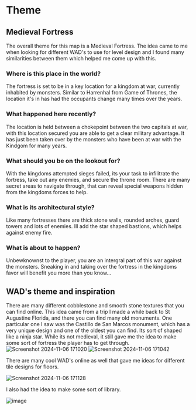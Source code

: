 # Theme

## Medieval Fortress

The overall theme for this map is a Medieval Fortress. The idea came to me when looking for different WAD's to use for level design and I found many similarities between them which helped me come up with this.


### Where is this place in the world?

The fortress is set to be in a key location for a kingdom at war, currently inhabited by monsters. Similar to Harrenhal from Game of Thrones, the location it's in
has had the occupants change many times over the years. 

### What happened here recently? 

The location is held between a chokepoint between the two capitals at war, with this location secured you are able to get a clear military advantage.
It has just been taken over by the monsters who have been at war with the Kindgom for many years.

### What should you be on the lookout for?

With the kingdoms attempted sieges failed, its your task to infilitrate the fortress, take out any enemies, and secure the throne room. 
There are many secret areas to navigate through, that can reveal special weapons hidden from the kingdoms forces to help. 

### What is its architectural style?

Like many fortresses there are thick stone walls, rounded arches, guard towers and lots of enemies. Ill add the star shaped bastions, which helps against enemy fire.

### What is about to happen?

Unbewknownst to the player, you are an intergral part of this war against the monsters. Sneaking in and taking over the fortress in the kingdoms favor will
benefit you more than you know...


## WAD's theme and inspiration

There are many different cobblestone and smooth stone textures that you can find online. This idea came from a trip I made a while back to St Augustine Florida, and there you can find many old monuments.
One particular one I saw was the Castillo de San Marcos monument, which has a very unique design and one of the oldest you can find. Its sort of shaped like a ninja star. While its not medieval, it still gave me the idea to make some sort of fortress the player has 
to get through. 
![Screenshot 2024-11-06 171020](https://github.com/user-attachments/assets/ca5c6915-76a5-47d9-844d-5ee0862f436a)
![Screenshot 2024-11-06 171042](https://github.com/user-attachments/assets/d33594c5-e969-44a4-bf29-75701dec98df)

There are many cool WAD's online as well that gave me ideas for different tile designs for floors. 


![Screenshot 2024-11-06 171128](https://github.com/user-attachments/assets/b9b61742-e25b-4d84-b4d4-4ade60b68f83)

I also had the idea to make some sort of library. 


![image](https://github.com/user-attachments/assets/5d3dedbb-105d-4fe1-8328-192a685d6609)

